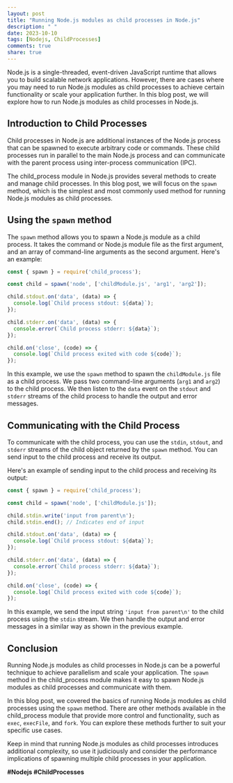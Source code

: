 ```yaml
---
layout: post
title: "Running Node.js modules as child processes in Node.js"
description: " "
date: 2023-10-10
tags: [Nodejs, ChildProcesses]
comments: true
share: true
---
```


Node.js is a single-threaded, event-driven JavaScript runtime that allows you to build scalable network applications. However, there are cases where you may need to run Node.js modules as child processes to achieve certain functionality or scale your application further. In this blog post, we will explore how to run Node.js modules as child processes in Node.js.

## Introduction to Child Processes

Child processes in Node.js are additional instances of the Node.js process that can be spawned to execute arbitrary code or commands. These child processes run in parallel to the main Node.js process and can communicate with the parent process using inter-process communication (IPC).

The child_process module in Node.js provides several methods to create and manage child processes. In this blog post, we will focus on the `spawn` method, which is the simplest and most commonly used method for running Node.js modules as child processes.

## Using the `spawn` method

The `spawn` method allows you to spawn a Node.js module as a child process. It takes the command or Node.js module file as the first argument, and an array of command-line arguments as the second argument. Here's an example:

```javascript
const { spawn } = require('child_process');

const child = spawn('node', ['childModule.js', 'arg1', 'arg2']);

child.stdout.on('data', (data) => {
  console.log(`Child process stdout: ${data}`);
});

child.stderr.on('data', (data) => {
  console.error(`Child process stderr: ${data}`);
});

child.on('close', (code) => {
  console.log(`Child process exited with code ${code}`);
});
```

In this example, we use the `spawn` method to spawn the `childModule.js` file as a child process. We pass two command-line arguments (`arg1` and `arg2`) to the child process. We then listen to the `data` event on the `stdout` and `stderr` streams of the child process to handle the output and error messages.

## Communicating with the Child Process

To communicate with the child process, you can use the `stdin`, `stdout`, and `stderr` streams of the child object returned by the `spawn` method. You can send input to the child process and receive its output.

Here's an example of sending input to the child process and receiving its output:

```javascript
const { spawn } = require('child_process');

const child = spawn('node', ['childModule.js']);

child.stdin.write('input from parent\n');
child.stdin.end(); // Indicates end of input

child.stdout.on('data', (data) => {
  console.log(`Child process stdout: ${data}`);
});

child.stderr.on('data', (data) => {
  console.error(`Child process stderr: ${data}`);
});

child.on('close', (code) => {
  console.log(`Child process exited with code ${code}`);
});
```

In this example, we send the input string `'input from parent\n'` to the child process using the `stdin` stream. We then handle the output and error messages in a similar way as shown in the previous example.

## Conclusion

Running Node.js modules as child processes in Node.js can be a powerful technique to achieve parallelism and scale your application. The `spawn` method in the child_process module makes it easy to spawn Node.js modules as child processes and communicate with them.

In this blog post, we covered the basics of running Node.js modules as child processes using the `spawn` method. There are other methods available in the child_process module that provide more control and functionality, such as `exec`, `execFile`, and `fork`. You can explore these methods further to suit your specific use cases.

Keep in mind that running Node.js modules as child processes introduces additional complexity, so use it judiciously and consider the performance implications of spawning multiple child processes in your application.

**#Nodejs #ChildProcesses**